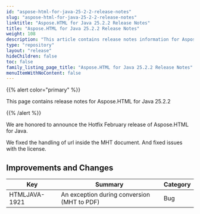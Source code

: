 ```yaml
---
id: "aspose-html-for-java-25-2-2-release-notes"
slug: "aspose-html-for-java-25-2-2-release-notes"
linktitle: "Aspose.HTML for Java 25.2.2 Release Notes"
title: "Aspose.HTML for Java 25.2.2 Release Notes"
weight: 108
description: "This article contains release notes information for Aspose.HTML for .Java 25.2.2."
type: "repository"
layout: "release"
hideChildren: false
toc: false
family_listing_page_title: "Aspose.HTML for Java 25.2.2 Release Notes"
menuItemWithNoContent: false
---
```


{{% alert color="primary" %}}

This page contains release notes for Aspose.HTML for Java 25.2.2

{{% /alert %}}

We are honored to announce the Hotfix February release of Aspose.HTML for Java.

We fixed the handling of url inside the MHT document. And fixed issues with the license.

## **Improvements and Changes**

| **Key**          | **Summary**                                   | **Category** |
|------------------|-----------------------------------------------|--------------|
| HTMLJAVA-1921    | An exception during conversion (MHT to PDF)   | Bug          | 

